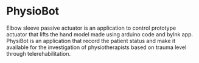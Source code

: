 # PhysioBot
Elbow sleeve passive actuator is an application to control prototype actuator that lifts the hand model made using arduino code and bylnk app.
PhysiBot is an application that record the patient status and make it available for the investigation of physiotherapists based on trauma level through telerehabilitation.
